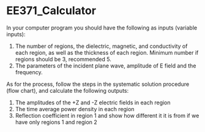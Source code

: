 # EE371_Calculator

In your computer program you should have the following as inputs (variable inputs):
1. The number of regions, the dielectric, magnetic, and conductivity of each region, as well as
the thickness of each region. Minimum number if regions should be 3, recommended 5.
2. The parameters of the incident plane wave, amplitude of E field and the frequency.


As for the process, follow the steps in the systematic solution procedure (flow chart), and
calculate the following outputs:
1. The amplitudes of the +Z and -Z electric fields in each region
2. The time average power density in each region
3. Reflection coefficient in region 1 and show how different it it is from if we have only regions
1 and region 2

